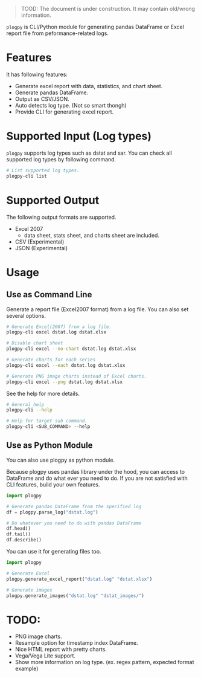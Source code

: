> TOOD: The document is under construction. It may contain old/wrong information.


`plogpy` is CLI/Python module for generating pandas DataFrame or Excel report file from 
peformance-related logs.


# Features

It has following features:

- Generate excel report with data, statistics, and chart sheet.
- Generate pandas DataFrame.
- Output as CSV/JSON.
- Auto detects log type. (Not so smart thongh)
- Provide CLI for generating excel report.

# Supported Input (Log types)

`plogpy` supports log types such as dstat and sar.
You can check all supported log types by following command.

```bash
# List supported log types.
plogpy-cli list
```

# Supported Output

The following output formats are supported.

  - Excel 2007
    - data sheet, stats sheet, and charts sheet are included.
  - CSV (Experimental)
  - JSON (Experimental)

# Usage

## Use as Command Line

Generate a report file (Excel2007 format) from a log file. You can also set several options.

```bash
# Generate Excel(2007) from a log file.
plogpy-cli excel dstat.log dstat.xlsx

# Disable chart sheet
plogpy-cli excel --no-chart dstat.log dstat.xlsx

# Generate charts for each series
plogpy-cli excel --each dstat.log dstat.xlsx

# Generate PNG image charts instead of Excel charts.
plogpy-cli excel --png dstat.log dstat.xlsx
```

See the help for more details.

```bash
# General help
plogpy-cli --help

# Help for target sub command.
plogpy-cli <SUB_COMMAND> --help
```


## Use as Python Module

You can also use plogpy as python module.

Because plogpy uses pandas library under the hood, you can access to DataFrame
and do what ever you need to do.
If you are not satisfied with CLI features, build your own features.

```python
import plogpy

# Generate pandas DataFrame from the specified log
df = plogpy.parse_log("dstat.log")

# Do whatever you need to do with pandas DataFrame
df.head()
df.tail()
df.describe()
```

You can use it for generating files too.

```python
import plogpy

# Generate Excel
plogpy.generate_excel_report("dstat.log" "dstat.xlsx")

# Generate images
plogpy.generate_images("dstat.log" "dstat_images/")
```

# TODO: 

- PNG image charts.
- Resample option for timestamp index DataFrame.
- Nice HTML report with pretty charts.
- Vega/Vega Lite support.
- Show more information on log type. (ex. regex pattern, expected format example)
